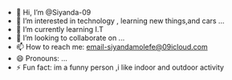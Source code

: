 - 👋 Hi, I’m @Siyanda-09
- 👀 I’m interested in technology , learning new things,and cars ...
- 🌱 I’m currently learning I.T 
- 💞️ I’m looking to collaborate on ...
- 📫 How to reach me: email-siyandamolefe@09icloud.com
- 😄 Pronouns: ...
- ⚡ Fun fact: im a funny person ,i like indoor and outdoor activity

<!---
Siyanda-09/Siyanda-09 is a ✨ special ✨ repository because its `README.md` (this file) appears on your GitHub profile.
You can click the Preview link to take a look at your changes.
--->
